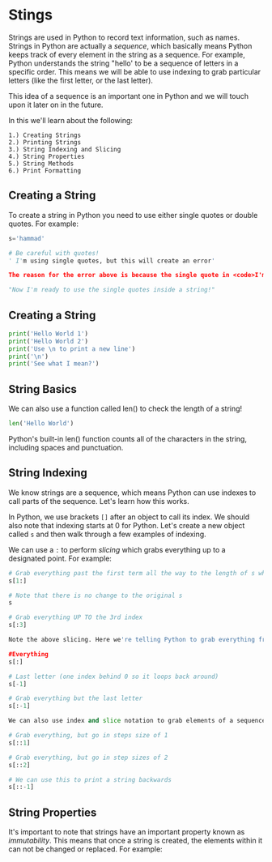 # Stings

Strings are used in Python to record text information, such as names. Strings in Python are actually a _sequence_, which basically means Python keeps track of every element in the string as a sequence. For example, Python understands the string "hello' to be a sequence of letters in a specific order. This means we will be able to use indexing to grab particular letters (like the first letter, or the last letter).

This idea of a sequence is an important one in Python and we will touch upon it later on in the future.

In this we'll learn about the following:

    1.) Creating Strings
    2.) Printing Strings
    3.) String Indexing and Slicing
    4.) String Properties
    5.) String Methods
    6.) Print Formatting

## Creating a String

To create a string in Python you need to use either single quotes or double quotes. For example:

```python
s='hammad'

# Be careful with quotes!
' I'm using single quotes, but this will create an error'

The reason for the error above is because the single quote in <code>I'm</code> stopped the string. You can use combinations of double and single quotes to get the complete statement.

"Now I'm ready to use the single quotes inside a string!"
```

## Creating a String

```python
print('Hello World 1')
print('Hello World 2')
print('Use \n to print a new line')
print('\n')
print('See what I mean?')
```

## String Basics

We can also use a function called len() to check the length of a string!

```python
len('Hello World')
```

Python's built-in len() function counts all of the characters in the string, including spaces and punctuation.

## String Indexing

We know strings are a sequence, which means Python can use indexes to call parts of the sequence. Let's learn how this works.

In Python, we use brackets <code>[]</code> after an object to call its index. We should also note that indexing starts at 0 for Python. Let's create a new object called <code>s</code> and then walk through a few examples of indexing.

We can use a <code>:</code> to perform _slicing_ which grabs everything up to a designated point. For example:

```python
# Grab everything past the first term all the way to the length of s which is len(s)
s[1:]

# Note that there is no change to the original s
s

# Grab everything UP TO the 3rd index
s[:3]

Note the above slicing. Here we're telling Python to grab everything from 0 up to 3. It doesn't include the 3rd index. You'll notice this a lot in Python, where statements and are usually in the context of "up to, but not including".

#Everything
s[:]

# Last letter (one index behind 0 so it loops back around)
s[-1]

# Grab everything but the last letter
s[:-1]

We can also use index and slice notation to grab elements of a sequence by a specified step size (the default is 1). For instance we can use two colons in a row and then a number specifying the frequency to grab elements. For example:

# Grab everything, but go in steps size of 1
s[::1]

# Grab everything, but go in step sizes of 2
s[::2]

# We can use this to print a string backwards
s[::-1]
```

## String Properties

It's important to note that strings have an important property known as _immutability_. This means that once a string is created, the elements within it can not be changed or replaced. For example:
